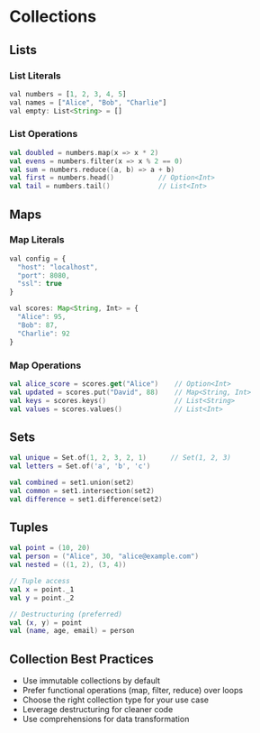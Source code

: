 # Collections

## Lists

### List Literals
```javascript
val numbers = [1, 2, 3, 4, 5]
val names = ["Alice", "Bob", "Charlie"]
val empty: List<String> = []
```

### List Operations
```kotlin
val doubled = numbers.map(x => x * 2)
val evens = numbers.filter(x => x % 2 == 0)
val sum = numbers.reduce((a, b) => a + b)
val first = numbers.head()           // Option<Int>
val tail = numbers.tail()            // List<Int>
```

## Maps

### Map Literals
```javascript
val config = {
  "host": "localhost",
  "port": 8080,
  "ssl": true
}

val scores: Map<String, Int> = {
  "Alice": 95,
  "Bob": 87,
  "Charlie": 92
}
```

### Map Operations
```kotlin
val alice_score = scores.get("Alice")    // Option<Int>
val updated = scores.put("David", 88)    // Map<String, Int>
val keys = scores.keys()                 // List<String>
val values = scores.values()             // List<Int>
```

## Sets

```kotlin
val unique = Set.of(1, 2, 3, 2, 1)      // Set(1, 2, 3)
val letters = Set.of('a', 'b', 'c')

val combined = set1.union(set2)
val common = set1.intersection(set2)
val difference = set1.difference(set2)
```

## Tuples

```kotlin
val point = (10, 20)
val person = ("Alice", 30, "alice@example.com")
val nested = ((1, 2), (3, 4))

// Tuple access
val x = point._1
val y = point._2

// Destructuring (preferred)
val (x, y) = point
val (name, age, email) = person
```

## Collection Best Practices

- Use immutable collections by default
- Prefer functional operations (map, filter, reduce) over loops
- Choose the right collection type for your use case
- Leverage destructuring for cleaner code
- Use comprehensions for data transformation